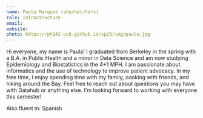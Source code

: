 ```yaml
---
name: Paula Marquez (she/her/hers)
role: Infrastructure
email: 
website: 
photo: https://ph142-ucb.github.io/sp25/img/paula.jpg
---
```


Hi everyone, my name is Paula! I graduated from Berkeley in the spring with a B.A. in Public Health and a minor in Data Science and am now studying Epidemiology and Biostatistics in the 4+1 MPH. I am passionate about informatics and the use of technology to improve patient advocacy. In my free time, I enjoy spending time with my family, cooking with friends, and hiking around the Bay. Feel free to reach out about questions you may have with Datahub or anything else. I'm looking forward to working with everyone this semester! 

Also fluent in: Spanish 